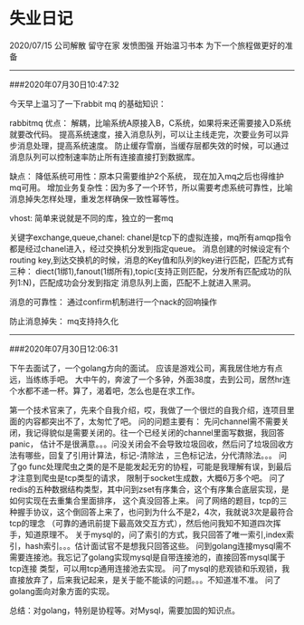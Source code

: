 # 失业日记
2020/07/15 公司解散 留守在家 发愤图强 开始温习书本 为下一个旅程做更好的准备

---
###2020年07月30日10:47:32

今天早上温习了一下rabbit mq 的基础知识：
    
 rabbitmq
 优点：
 解耦，比喻系统A原接入B，C系统，如果将来还需要接入D系统就要改代码。
 提高系统速度，接入消息队列，可以让主线走完，次要业务可以异步消息处理，提高系统速度。
 防止缓存雪崩，当缓存层都失效的时候，可以通过消息队列可以控制速率防止所有连接直接打到数据库。
 
 缺点：
 降低系统可用性：原本只需要维护2个系统， 现在加入mq之后也得维护mq可用。
 增加业务复杂性：因为多了一个环节，所以需要考虑系统可靠性，比喻消息掉失怎样处理，重发怎样确保一致性幂等性。
 
 vhost:
 简单来说就是不同的库，独立的一套mq
 
 关键字exchange,queue,chanel:
 chanel是tcp下的虚拟连接，mq所有amqp指令都是经过chanel进入，经过交换机分发到指定queue。
 消息创建的时候设定有个routing key,到达交换机的时候，消息的Key值和队列的key进行匹配，匹配方式有三种：
 diect(1绑1),fanout(1绑所有),topic(支持正则匹配，分发所有匹配成功的队列1:N)，匹配成功会分发到指定
 消息队列上面，匹配不上就进入黑洞。
 
 
 消息的可靠性：
 通过confirm机制进行一个nack的回响操作
 
 防止消息掉失：
 mq支持持久化
 
 ---
 ###2020年07月30日12:06:31
 
 下午去面试了，一个golang方向的面试。
 应该是游戏公司，离我居住地方有点远，当练练手吧。
 大中午的，奔波了一个多钟，外面38度，去到公司，居然hr连个水都不递一杯。算了，渴着吧，怎么也是在求工作。
 
 第一个技术官来了，先来个自我介绍，哎，我做了一个很烂的自我介绍，连项目里面的内容都突出不了，太匆忙了吧。
 问的问题主要有：
 先问channel需不需要关闭，我记得貌似是需要关闭的。往一个已经关闭的channel里面写数据，我回答panic，
 估计不是很满意。。。问没关闭会不会导致垃圾回收，然后问了垃圾回收方法有哪些，回复了引用计算法，标记-清除法
 ，三色标记法，分代清除法。。。
 问了go func处理爬虫之类的是不是能发起无穷的协程，可能是我理解有误，到最后才注意到爬虫是tcp类型的请求，
 限制于socket生成数，大概6万多个吧。
 问了redis的五种数据结构类型，其中问到zset有序集合，这个有序集合底层实现，是如何实现在去重集合里面排序，
 这个真没回答上来。
 问了网络的题目，tcp的三种握手协议，这个倒回答上来了，也问到为什么不是2，4次，我就说3次是最符合tcp的理念
 （可靠的通讯前提下最高效交互方式），然后他问我知不知道四次挥手，知道原理不。
 关于mysql的，问了索引的方式，我只回答了唯一索引,index索引，hash索引。。。估计面试官不是想我只回答这些。
 问到golang连接mysql需不需要连接池。我忘记了golang实现mysql是自带连接池的，直接回答mysql属于tcp连接
 类型，可以用tcp通用连接池去实现。
 问了mysql的悲观锁和乐观锁，我直接放弃了，后来我记起来，是关于能不能读的问题。。。不知道准不准。
 问了golang面向对象方面的实现。
 
 总结：对golang，特别是协程等。对Mysql，需要加固的知识点。
 
 